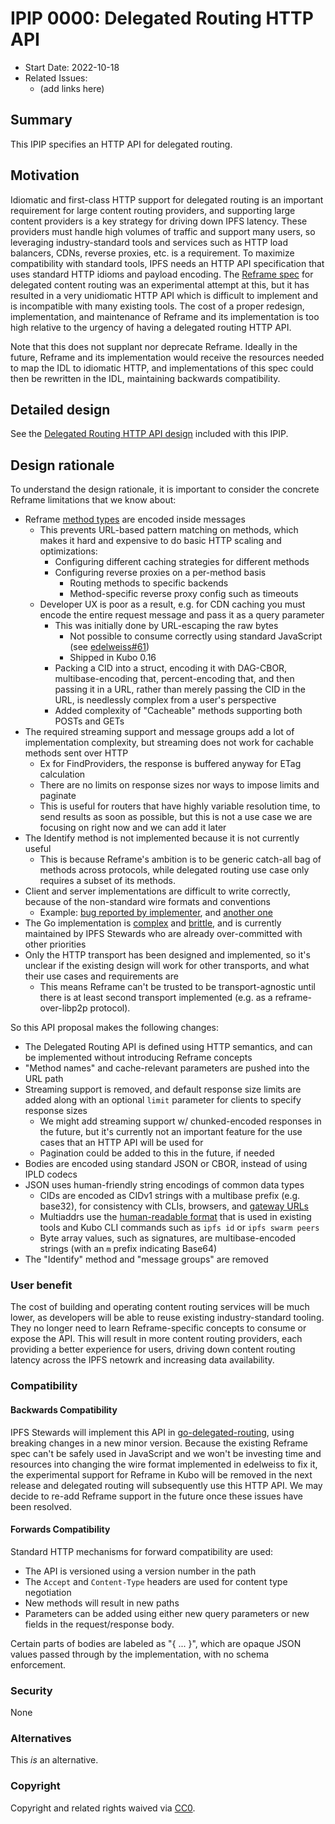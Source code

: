 # IPIP 0000: Delegated Routing HTTP API

- Start Date: 2022-10-18
- Related Issues:
  - (add links here)

## Summary

This IPIP specifies an HTTP API for delegated routing.

## Motivation

Idiomatic and first-class HTTP support for delegated routing is an important requirement for large content routing providers,
and supporting large content providers is a key strategy for driving down IPFS latency.
These providers must handle high volumes of traffic and support many users, so leveraging industry-standard tools and services
such as HTTP load balancers, CDNs, reverse proxies, etc. is a requirement.
To maximize compatibility with standard tools, IPFS needs an HTTP API specification that uses standard HTTP idioms and payload encoding.
The [Reframe spec](https://github.com/ipfs/specs/blob/main/reframe/REFRAME_PROTOCOL.md) for delegated content routing was an experimental attempt at this, 
but it has resulted in a very unidiomatic HTTP API which is difficult to implement and is incompatible with many existing tools.
The cost of a proper redesign, implementation, and maintenance of Reframe and its implementation is too high relative to the urgency of having a delegated routing HTTP API.

Note that this does not supplant nor deprecate Reframe. Ideally in the future, Reframe and its implementation would receive the resources needed to map the IDL to idiomatic HTTP,
and implementations of this spec could then be rewritten in the IDL, maintaining backwards compatibility.

## Detailed design

See the [Delegated Routing HTTP API design](../routing/DELEGATED_ROUTING_HTTP.md) included with this IPIP.

## Design rationale
To understand the design rationale, it is important to consider the concrete Reframe limitations that we know about:

- Reframe [method types](../reframe/REFRAME_KNOWN_METHODS.md) are encoded inside messages
    - This prevents URL-based pattern matching on methods, which makes it hard and expensive to do basic HTTP scaling and optimizations:
        - Configuring different caching strategies for different methods
        - Configuring reverse proxies on a per-method basis
            - Routing methods to specific backends
            - Method-specific reverse proxy config such as timeouts
    - Developer UX is poor as a result, e.g. for CDN caching you must encode the entire request message and pass it as a query parameter
        - This was initially done by URL-escaping the raw bytes
          - Not possible to consume correctly using standard JavaScript (see [edelweiss#61](https://github.com/ipld/edelweiss/issues/61))
          - Shipped in Kubo 0.16
        - Packing a CID into a struct, encoding it with DAG-CBOR, multibase-encoding that, percent-encoding that, and then passing it in a URL, rather than merely passing the CID in the URL, is needlessly complex from a user's perspective
        - Added complexity of "Cacheable" methods supporting both POSTs and GETs
- The required streaming support and message groups add a lot of implementation complexity, but streaming does not work for cachable methods sent over HTTP
    - Ex for FindProviders, the response is buffered anyway for ETag calculation
    - There are no limits on response sizes nor ways to impose limits and paginate
    - This is useful for routers that have highly variable resolution time, to send results as soon as possible, but this is not a use case we are focusing on right now and we can add it later
- The Identify method is not implemented because it is not currently useful
    - This is because Reframe's ambition is to be generic catch-all bag of methods across protocols, while delegated routing use case only requires a subset of its methods.
- Client and server implementations are difficult to write correctly, because of the non-standard wire formats and conventions
    - Example: [bug reported by implementer](https://github.com/ipld/edelweiss/issues/62), and [another one](https://github.com/ipld/edelweiss/issues/61)
- The Go implementation is [complex](https://github.com/ipfs/go-delegated-routing/blob/main/gen/proto/proto_edelweiss.go) and [brittle](https://github.com/ipfs/go-delegated-routing/blame/main/client/provide.go#L51-L100), and is currently maintained by IPFS Stewards who are already over-committed with other priorities
- Only the HTTP transport has been designed and implemented, so it's unclear if the existing design will work for other transports, and what their use cases and requirements are
    - This means Reframe can't be trusted to be transport-agnostic until there is at least second transport implemented (e.g. as a reframe-over-libp2p protocol).

So this API proposal makes the following changes:

- The Delegated Routing API is defined using HTTP semantics, and can be implemented without introducing Reframe concepts
- "Method names" and cache-relevant parameters are pushed into the URL path
- Streaming support is removed, and default response size limits are added along with an optional `limit` parameter for clients to specify response sizes
    - We might add streaming support w/ chunked-encoded responses in the future, but it's currently not an important feature for the use cases that an HTTP API will be used for
    - Pagination could be added to this in the future, if needed
- Bodies are encoded using standard JSON or CBOR, instead of using IPLD codecs
- JSON uses human-friendly string encodings of common data types
    - CIDs are encoded as CIDv1 strings with a multibase prefix (e.g. base32), for consistency with CLIs, browsers, and [gateway URLs](https://docs.ipfs.io/how-to/address-ipfs-on-web/)
    - Multiaddrs use the [human-readable format](https://github.com/multiformats/multiaddr#specification) that is used in existing tools and Kubo CLI commands such as `ipfs id` or `ipfs swarm peers`
    - Byte array values, such as signatures, are multibase-encoded strings (with an `m` prefix indicating Base64)
- The "Identify" method and "message groups" are removed

### User benefit

The cost of building and operating content routing services will be much lower, as developers will be able to reuse existing industry-standard tooling.
They no longer need to learn Reframe-specific concepts to consume or expose the API.
This will result in more content routing providers, each providing a better experience for users, driving down content routing latency across the IPFS netowrk
and increasing data availability.

### Compatibility

#### Backwards Compatibility
IPFS Stewards will implement this API in [go-delegated-routing](https://github.com/ipfs/go-delegated-routing), using breaking changes in a new minor version.
Because the existing Reframe spec can't be safely used in JavaScript and we won't be investing time and resources into changing the wire format implemented in edelweiss to fix it, 
the experimental support for Reframe in Kubo will be removed in the next release and delegated routing will subsequently use this HTTP API. 
We may decide to re-add Reframe support in the future once these issues have been resolved.

#### Forwards Compatibility
Standard HTTP mechanisms for forward compatibility are used:
- The API is versioned using a version number in the path
- The `Accept` and `Content-Type` headers are used for content type negotiation
- New methods will result in new paths
- Parameters can be added using either new query parameters or new fields in the request/response body.

Certain parts of bodies are labeled as "{ ... }", which are opaque JSON values passed through by the implementation, with no schema enforcement.

### Security

None

### Alternatives

This *is* an alternative.

### Copyright

Copyright and related rights waived via [CC0](https://creativecommons.org/publicdomain/zero/1.0/).
